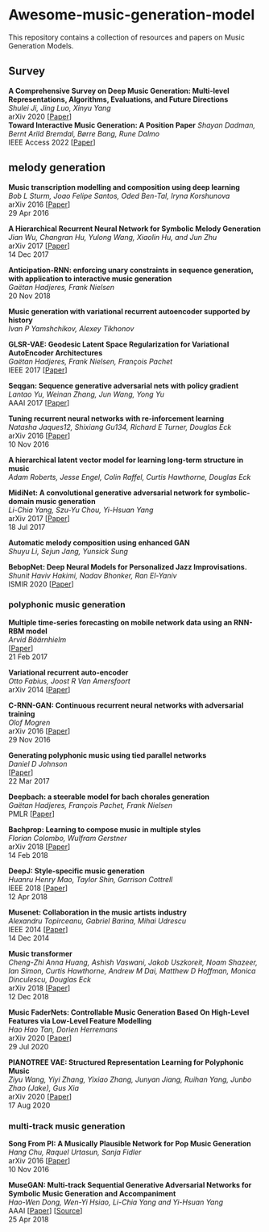 # Awesome-music-generation-model
This repository contains a collection of resources and papers on Music Generation Models.

## Survey
**A Comprehensive Survey on Deep Music Generation: Multi-level Representations, Algorithms, Evaluations, and Future Directions** \
*Shulei Ji, Jing Luo, Xinyu Yang* \
arXiv 2020 [[Paper](https://arxiv.org/pdf/2011.06801.pdf)] \
**Toward Interactive Music Generation: A Position Paper**
*Shayan Dadman, Bernt Arild Bremdal, Børre Bang, Rune Dalmo* \
IEEE Access 2022 [[Paper](https://ieeexplore.ieee.org/ielx7/6287639/9668973/09966445.pdf?tp=&arnumber=9966445&isnumber=9668973&ref=aHR0cHM6Ly9zY2hvbGFyLmdvb2dsZS5jby5rci8=)]

## melody generation
**Music transcription modelling and composition using deep learning** \
*Bob L Sturm, Joao Felipe Santos, Oded Ben-Tal, Iryna Korshunova* \
arXiv 2016 [[Paper](https://arxiv.org/abs/1604.08723)] \
29 Apr 2016

**A Hierarchical Recurrent Neural Network for Symbolic Melody Generation** \
*Jian Wu, Changran Hu, Yulong Wang, Xiaolin Hu, and Jun Zhu* \
arXiv 2017 [[Paper](https://arxiv.org/abs/1712.05274)] \
14 Dec 2017

**Anticipation-RNN: enforcing unary constraints in sequence generation, with application to interactive music generation** \
*Gaëtan Hadjeres, Frank Nielsen* \
20 Nov 2018

**Music generation with variational recurrent autoencoder supported by history** \
*Ivan P Yamshchikov, Alexey Tikhonov*


**GLSR-VAE: Geodesic Latent Space Regularization for Variational AutoEncoder Architectures** \
*Gaëtan Hadjeres, Frank Nielsen, François Pachet* \
IEEE 2017 [[Paper](https://ieeexplore.ieee.org/abstract/document/8280895)]


**Seqgan: Sequence generative adversarial nets with policy gradient** \
*Lantao Yu, Weinan Zhang, Jun Wang, Yong Yu* \
AAAI 2017 [[Paper](https://ojs.aaai.org/index.php/AAAI/article/view/10804)]

**Tuning recurrent neural networks with re-inforcement learning** \
*Natasha Jaques12, Shixiang Gu134, Richard E Turner, Douglas Eck* \
arXiv 2016 [[Paper](http://www.datascienceassn.org/sites/default/files/Tuning%20Recurrent%20Neural%20Networks%20with%20Reinforcement%20Learning.pdf)] \
10 Nov 2016

**A hierarchical latent vector model for learning long-term structure in music** \
*Adam Roberts, Jesse Engel, Colin Raffel, Curtis Hawthorne, Douglas Eck*

**MidiNet: A convolutional generative adversarial network for symbolic-domain music generation** \
*Li-Chia Yang, Szu-Yu Chou, Yi-Hsuan Yang* \
arXiv 2017 [[Paper](https://arxiv.org/abs/1703.10847)] \
18 Jul 2017

**Automatic melody composition using enhanced GAN** \
*Shuyu Li, Sejun Jang, Yunsick Sung*

**BebopNet: Deep Neural Models for Personalized Jazz Improvisations.** \
*Shunit Haviv Hakimi, Nadav Bhonker, Ran El-Yaniv* \
ISMIR 2020 [[Paper](https://program.ismir2020.net/static/final_papers/132.pdf)]


### polyphonic music generation
**Multiple time-series forecasting on mobile network data using an RNN-RBM model** \
*Arvid Bäärnhielm* \
[[Paper](https://www.diva-portal.org/smash/record.jsf?pid=diva2%3A1075835&dswid=-1088)] \
21 Feb 2017

**Variational recurrent auto-encoder** \
*Otto Fabius, Joost R Van Amersfoort* \
arXiv 2014 [[Paper](https://arxiv.org/abs/1412.6581)]

**C-RNN-GAN: Continuous recurrent neural networks with adversarial training** \
*Olof Mogren* \
arXiv 2016 [[Paper](https://arxiv.org/abs/1611.09904)] \
29 Nov 2016

**Generating polyphonic music using tied parallel networks** \
*Daniel D Johnson* \
[[Paper](https://link.springer.com/chapter/10.1007/978-3-319-55750-2_9)] \
22 Mar 2017

**Deepbach: a steerable model for bach chorales generation** \
*Gaëtan Hadjeres, François Pachet, Frank Nielsen* \
PMLR [[Paper](http://proceedings.mlr.press/v70/hadjeres17a.html?ref=https://githubhelp.com)]

**Bachprop: Learning to compose music in multiple styles** \
*Florian Colombo, Wulfram Gerstner* \
arXiv 2018 [[Paper](https://arxiv.org/abs/1802.05162)] \
14 Feb 2018

**DeepJ: Style-specific music generation** \
*Huanru Henry Mao, Taylor Shin, Garrison Cottrell* \
IEEE 2018 [[Paper](https://ieeexplore.ieee.org/abstract/document/8334500)] \
12 Apr 2018

**Musenet: Collaboration in the music artists industry** \
*Alexandru Topirceanu, Gabriel Barina, Mihai Udrescu* \
IEEE 2014 [[Paper](https://ieeexplore.ieee.org/abstract/document/6984896)] \
14 Dec 2014

**Music transformer** \
*Cheng-Zhi Anna Huang, Ashish Vaswani, Jakob Uszkoreit, Noam Shazeer, Ian Simon, Curtis Hawthorne, Andrew M Dai, Matthew D Hoffman, Monica Dinculescu, Douglas Eck* \
arXiv 2018 [[Paper](https://arxiv.org/abs/1809.04281)] \
12 Dec 2018

**Music FaderNets: Controllable Music Generation Based On High-Level Features via Low-Level Feature Modelling** \
*Hao Hao Tan, Dorien Herremans* \
arXiv 2020 [[Paper](https://arxiv.org/abs/2007.15474)] \
29 Jul 2020

**PIANOTREE VAE: Structured Representation Learning for Polyphonic Music** \
*Ziyu Wang, Yiyi Zhang, Yixiao Zhang, Junyan Jiang, Ruihan Yang, Junbo Zhao (Jake), Gus Xia* \
arXiv 2020 [[Paper](https://arxiv.org/abs/2008.07118)] \
17 Aug 2020


### multi-track music generation
**Song From PI: A Musically Plausible Network for Pop Music Generation** \
*Hang Chu, Raquel Urtasun, Sanja Fidler* \
arXiv 2016 [[Paper](https://arxiv.org/abs/1611.03477)] \
10 Nov 2016

**MuseGAN: Multi-track Sequential Generative Adversarial Networks for Symbolic Music Generation and Accompaniment** \
*Hao-Wen Dong, Wen-Yi Hsiao, Li-Chia Yang and Yi-Hsuan Yang* \
AAAI [[Paper](https://ojs.aaai.org/index.php/AAAI/article/view/11312)] [[Source](https://github.com/salu133445/musegan)] \
25 Apr 2018